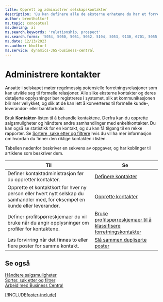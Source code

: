 ```yaml
---
title: Opprett og administrer selskapskontakter
description: 'Du kan definere alle de eksterne enhetene du har et forretningsforhold til (for eksempel prospekter, kunder, leverandører og konsulenter), som kontakter.'
author: brentholtorf
ms.topic: conceptual
ms.devlang: al
ms.search.keywords: 'relationship, prospect'
ms.search.forms: '5054, 5050, 5051, 5052, 5104, 5053, 9130, 6701, 5055, 1604'
ms.date: 12/13/2023
ms.author: bholtorf
ms.service: dynamics-365-business-central
---
```


# <a name="managing-contacts"></a>Administrere kontakter

Ansatte i selskapet møter regelmessig potensielle forretningsrelasjoner som kan utvikle seg til formelle relasjoner. Alle slike eksterne kontakter og deres detaljerte opplysninger bør registreres i systemet, slik at kommunikasjonen blir mer vellykket, og slik at de kan lett å konverteres til formelle kunde-, leverandør- eller bankforhold.

Bruk **Kontakter**-listen til å behandle kontaktene. Derfra kan du opprette salgsmuligheter og håndtere andre samhandlinger med enkeltkontakter. Du kan også se statistikk for en kontakt, og du kan få tilgang til en rekke rapporter. Se [Sortere, søke etter og filtrere](ui-enter-criteria-filters.md) hvis du vil ha mer informasjon om hvordan du finner den riktige kontakten i listen.  

Tabellen nedenfor beskriver en sekvens av oppgaver, og har koblinger til artiklene som beskriver dem.

| Til | Se |
| --- | --- |
| Definer kontaktadministrasjon før du oppretter kontakter. |[Definere kontakter](marketing-setup-contacts.md) |
| Opprette et kontaktkort for hver ny person eller hvert nytt selskap du samhandler med, for eksempel en kunde eller leverandør. |[Opprette kontakter](marketing-create-contact-companies.md) |
|Definer profilspørreskjemaer du vil bruke når du angir opplysninger om profiler for kontaktene.|[Bruke profilspørreskjemaer til å klassifisere forretningskontakter](marketing-create-contact-profile-questionnaire.md)|
|Løs forvirring når det finnes to eller flere poster for samme kontakt.|[Slå sammen dupliserte poster](sales-how-merge-duplicate-records.md)|

## <a name="see-also"></a>Se også

[Håndtere salgsmuligheter](marketing-manage-sales-opportunities.md)  
[Sorter, søk etter og filtrer](ui-enter-criteria-filters.md)  
[Arbeid med Business Central](ui-work-product.md)  


[!INCLUDE[footer-include](includes/footer-banner.md)]
